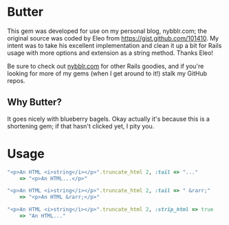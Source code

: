 Butter
======
This gem was developed for use on my personal blog, nybblr.com; the original source was coded by Eleo from https://gist.github.com/101410. My intent was to take his excellent implementation and clean it up a bit for Rails usage with more options and extension as a string method. Thanks Eleo!

Be sure to check out [nybblr.com](http://nybblr.com) for other Rails goodies, and if you're looking for more of my gems (when I get around to it!) stalk my GitHub repos.

Why Butter?
-----------
It goes nicely with blueberry bagels. Okay actually it's because this is a shortening gem; if that hasn't clicked yet, I pity you.

Usage
=====
``` ruby
"<p>An HTML <i>string</i></p>".truncate_html 2, :tail => "..."
	=> "<p>An HTML...</p>"

"<p>An HTML <i>string</i></p>".truncate_html 2, :tail => " &rarr;"
	=> "<p>An HTML &rarr;</p>"

"<p>An HTML <i>string</i></p>".truncate_html 2, :strip_html => true
	=> "An HTML..."
```
